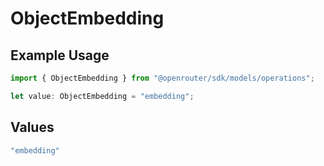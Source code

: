 # ObjectEmbedding

## Example Usage

```typescript
import { ObjectEmbedding } from "@openrouter/sdk/models/operations";

let value: ObjectEmbedding = "embedding";
```

## Values

```typescript
"embedding"
```